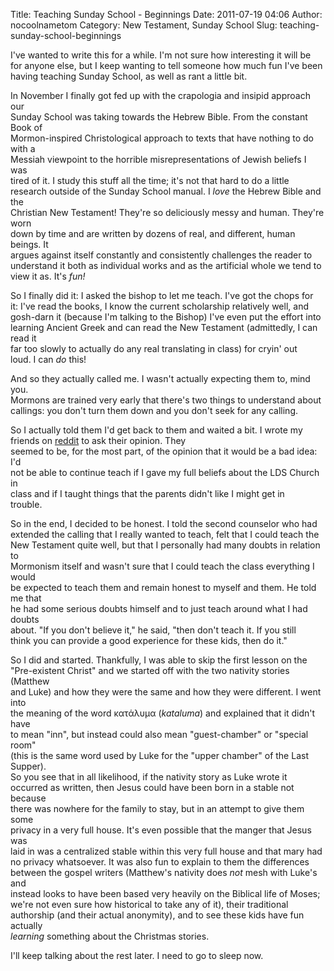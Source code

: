 Title: Teaching Sunday School - Beginnings
Date: 2011-07-19 04:06
Author: nocoolnametom
Category: New Testament, Sunday School
Slug: teaching-sunday-school-beginnings

I've wanted to write this for a while. I'm not sure how interesting it
will be  
for anyone else, but I keep wanting to tell someone how much fun I've
been  
having teaching Sunday School, as well as rant a little bit.

In November I finally got fed up with the crapologia and insipid
approach our  
Sunday School was taking towards the Hebrew Bible. From the constant
Book of  
Mormon-inspired Christological approach to texts that have nothing to
do with a  
Messiah viewpoint to the horrible misrepresentations of Jewish beliefs
I was  
tired of it. I study this stuff all the time; it's not that hard to do
a little  
research outside of the Sunday School manual. I *love* the Hebrew Bible
and the  
Christian New Testament! They're so deliciously messy and human.
They're worn  
down by time and are written by dozens of real, and different, human
beings. It  
argues against itself constantly and consistently challenges the reader
to  
understand it both as individual works and as the artificial whole we
tend to  
view it as. It's *fun!*

So I finally did it: I asked the bishop to let me teach. I've got the
chops for  
it: I've read the books, I know the current scholarship relatively
well, and  
gosh-darn it (because I'm talking to the Bishop) I've even put the
effort into  
learning Ancient Greek and can read the New Testament (admittedly, I
can read it  
far too slowly to actually do any real translating in class) for cryin'
out  
loud. I can *do* this!<!--more-->

And so they actually called me. I wasn't actually expecting them to,
mind you.  
Mormons are trained very early that there's two things to understand
about  
callings: you don't turn them down and you don't seek for any calling.

So I actually told them I'd get back to them and waited a bit. I wrote
my  
friends on [reddit][] to ask their opinion. They  
seemed to be, for the most part, of the opinion that it would be a bad
idea: I'd  
not be able to continue teach if I gave my full beliefs about the LDS
Church in  
class and if I taught things that the parents didn't like I might get
in  
trouble.

So in the end, I decided to be honest. I told the second counselor who
had  
extended the calling that I really wanted to teach, felt that I could
teach the  
New Testament quite well, but that I personally had many doubts in
relation to  
Mormonism itself and wasn't sure that I could teach the class
everything I would  
be expected to teach them and remain honest to myself and them. He told
me that  
he had some serious doubts himself and to just teach around what I had
doubts  
about. "If you don't believe it," he said, "then don't teach it. If you
still  
think you can provide a good experience for these kids, then do it."

So I did and started. Thankfully, I was able to skip the first lesson on
the  
"Pre-existent Christ" and we started off with the two nativity stories
(Matthew  
and Luke) and how they were the same and how they were different. I
went into  
the meaning of the word κατάλυμα (*kataluma*) and explained that it
didn't have  
to mean "inn", but instead could also mean "guest-chamber" or "special
room"  
(this is the same word used by Luke for the "upper chamber" of the Last
Supper).  
So you see that in all likelihood, if the nativity story as Luke wrote
it  
occurred as written, then Jesus could have been born in a stable not
because  
there was nowhere for the family to stay, but in an attempt to give
them some  
privacy in a very full house. It's even possible that the manger that
Jesus was  
laid in was a centralized stable within this very full house and that
mary had  
no privacy whatsoever. It was also fun to explain to them the
differences  
between the gospel writers (Matthew's nativity does *not* mesh with
Luke's and  
instead looks to have been based very heavily on the Biblical life of
Moses;  
we're not even sure how historical to take any of it), their
traditional  
authorship (and their actual anonymity), and to see these kids have fun
actually  
*learning* something about the Christmas stories.

I'll keep talking about the rest later. I need to go to sleep now.

  [reddit]: http://exmormon.reddit.com/
